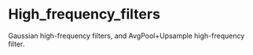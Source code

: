 # High_frequency_filters
Gaussian high-frequency filters, and AvgPool+Upsample high-frequency filter.
